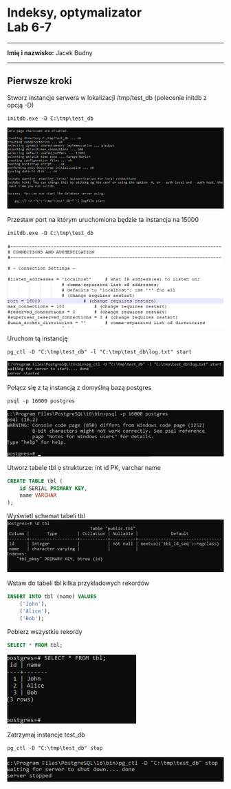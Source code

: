 
# Indeksy,  optymalizator <br>Lab 6-7

<!-- <style scoped>
 p,li {
    font-size: 12pt;
  }
</style>  -->

<!-- <style scoped>
 pre {
    font-size: 8pt;
  }
</style>  -->


---

**Imię i nazwisko:**
Jacek Budny

--- 

## Pierwsze kroki

Stworz instancje serwera w lokalizacji /tmp/test_db (polecenie initdb z opcją -D)

```
initdb.exe -D C:\tmp\test_db
```
![alt text](1.png)

Przestaw port na którym uruchomiona będzie ta instancja na 15000
```
initdb.exe -D C:\tmp\test_db
```
![alt text](2.png)

Uruchom tą instancję
```
pg_ctl -D "C:\tmp\test_db" -l "C:\tmp\test_db\log.txt" start
```
![alt text](3.png)

Połącz się z tą instancją z domyślną bazą postgres
```
psql -p 16000 postgres
```
![alt text](image-1.png)

Utworz tabele tbl o strukturze: int id PK, varchar name
```sql
CREATE TABLE tbl (
    id SERIAL PRIMARY KEY,
    name VARCHAR
);
```
Wyświetl schemat tabeli tbl
![alt text](image-3.png)

Wstaw do tabeli tbl kilka przykładowych rekordów
```sql
INSERT INTO tbl (name) VALUES
    ('John'),
    ('Alice'),
    ('Bob');
```

Pobierz wszystkie rekordy
```sql
SELECT * FROM tbl;
```


![alt text](image-2.png)

Zatrzymaj instancje test_db

```
pg_ctl -D "C:\tmp\test_db" stop
```
![alt text](image-4.png)